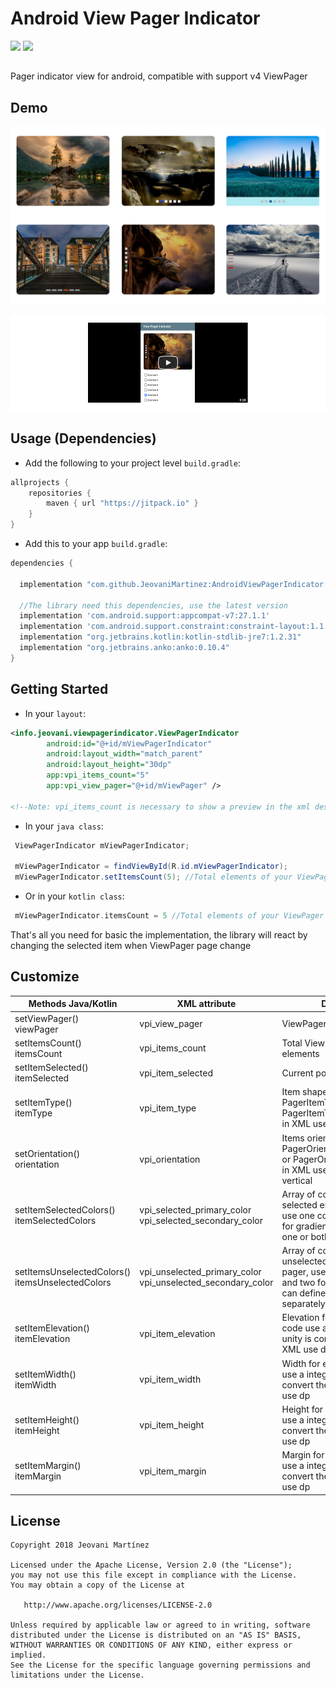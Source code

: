 # Android View Pager Indicator
[![](https://jitpack.io/v/JeovaniMartinez/AndroidViewPagerIndicator.svg)](https://jitpack.io/#JeovaniMartinez/AndroidViewPagerIndicator) [![](https://img.shields.io/badge/API-14%2B-brightgreen.svg?style=flat)](https://developer.android.com/about/versions/android-4.0.html)
##

Pager indicator view for android, compatible with support v4 ViewPager

## Demo

[![](https://github.com/JeovaniMartinez/AndroidViewPagerIndicator/blob/develop/assets/images/demo_img.png)](https://youtu.be/wrjiFcLXh1Q)

[![](https://github.com/JeovaniMartinez/AndroidViewPagerIndicator/blob/develop/assets/images/demo_video.png)](https://youtu.be/wrjiFcLXh1Q)

## Usage (Dependencies)

-  Add the following to your project level `build.gradle`:

```gradle
allprojects {
	repositories {
		maven { url "https://jitpack.io" }
	}
}
```
-  Add this to your app `build.gradle`:
 
```gradle
dependencies {

  implementation "com.github.JeovaniMartinez:AndroidViewPagerIndicator:0.1.0"
  
  //The library need this dependencies, use the latest version
  implementation 'com.android.support:appcompat-v7:27.1.1'
  implementation 'com.android.support.constraint:constraint-layout:1.1.0'
  implementation "org.jetbrains.kotlin:kotlin-stdlib-jre7:1.2.31"
  implementation "org.jetbrains.anko:anko:0.10.4"
}
```

## Getting Started

-  In your `layout`:
 
```xml
<info.jeovani.viewpagerindicator.ViewPagerIndicator
        android:id="@+id/mViewPagerIndicator"
        android:layout_width="match_parent"
        android:layout_height="30dp"
        app:vpi_items_count="5"
        app:vpi_view_pager="@+id/mViewPager" />

<!--Note: vpi_items_count is necessary to show a preview in the xml design-->
```

-  In your `java class`:
```java
 ViewPagerIndicator mViewPagerIndicator;
 
 mViewPagerIndicator = findViewById(R.id.mViewPagerIndicator);
 mViewPagerIndicator.setItemsCount(5); //Total elements of your ViewPager adapter
```
-  Or in your `kotlin class`:
```kotlin
 mViewPagerIndicator.itemsCount = 5 //Total elements of your ViewPager adapter
```

That's all you need for basic the implementation, the library will react by changing the selected item when ViewPager page change

## Customize
| Methods Java/Kotlin  | XML attribute | Description |
| ------------- | ------------- |  ------------- |
| setViewPager()  <br/> viewPager| vpi_view_pager  |  ViewPager to associate pager  |
| setItemsCount() <br/>  itemsCount| vpi_items_count  | Total ViewPager adapter elements  |
| setItemSelected()  <br/> itemSelected| vpi_item_selected  |  Current position selected  |
| setItemType() <br/> itemType| vpi_item_type  | Item shape, use PagerItemType.OVAL or PagerItemType.RECTANGLE, in XML use oval or rectangle  |
| setOrientation()  <br/>  orientation| vpi_orientation  | Items orientation, use PagerOrientation.HORIZONTAL or PagerOrientation.VERTICAL, in XML use horizontal or vertical |
| setItemSelectedColors() <br/>  itemSelectedColors| vpi_selected_primary_color <br/> vpi_selected_secondary_color | Array of colors for the selected element of the pager, use one color for solid and two for gradient, in XML can define one or both colors separately  |
| setItemsUnselectedColors()  <br/> itemsUnselectedColors | vpi_unselected_primary_color  <br/> vpi_unselected_secondary_color | Array of colors for the unselected elements of the pager, use one color for solid and two for gradient, in XML can define one or both colors separately  |
| setItemElevation() <br/> itemElevation | vpi_item_elevation  | Elevation for each item, in code use a integer and the unity is converted to dp, in XML use dp |
| setItemWidth()  <br/> itemWidth | vpi_item_width  | Width for each item, in code use a integer the library convert the unity to dp, in XML use dp  |
| setItemHeight()  <br/> itemHeight | vpi_item_height  | Height for each item, in code use a integer the library convert the unity to dp, in XML use dp  |
| setItemMargin() <br/> itemMargin | vpi_item_margin  | Margin for each item, in code use a integer the library convert the unity to dp, in XML use dp |

## License 

```
Copyright 2018 Jeovani Martínez

Licensed under the Apache License, Version 2.0 (the "License");
you may not use this file except in compliance with the License.
You may obtain a copy of the License at

   http://www.apache.org/licenses/LICENSE-2.0

Unless required by applicable law or agreed to in writing, software
distributed under the License is distributed on an "AS IS" BASIS,
WITHOUT WARRANTIES OR CONDITIONS OF ANY KIND, either express or implied.
See the License for the specific language governing permissions and
limitations under the License.
```
